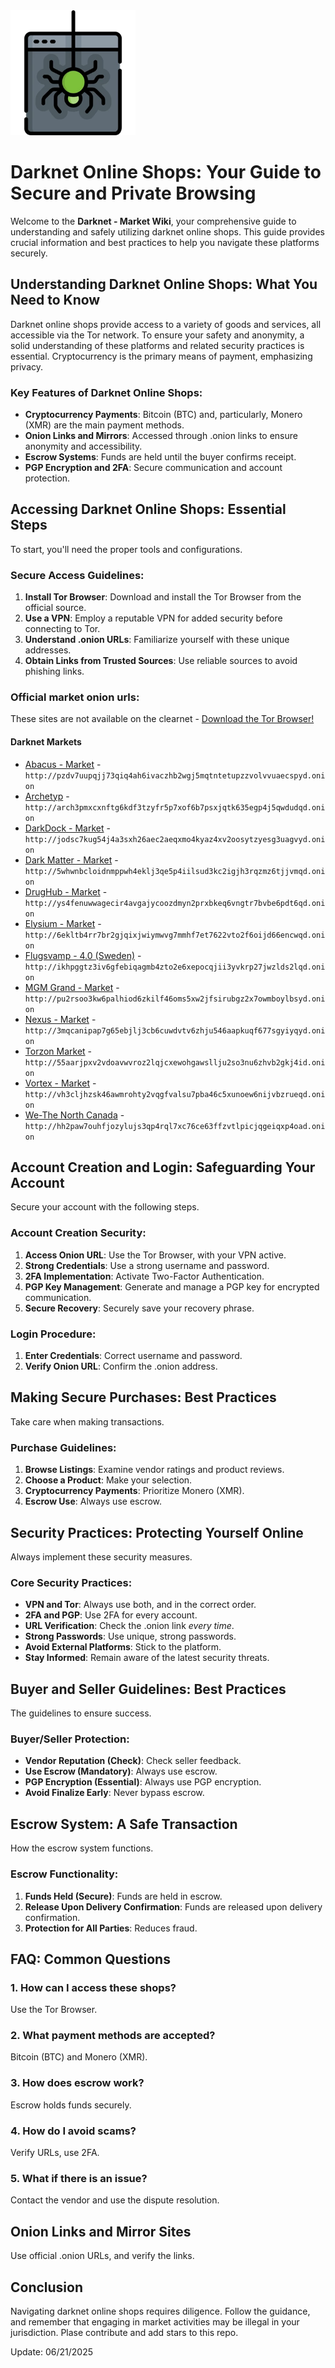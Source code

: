 <img src="/build/pane.webp" width="200">

# Darknet Online Shops: Your Guide to Secure and Private Browsing

Welcome to the **Darknet - Market Wiki**, your comprehensive guide to understanding and safely utilizing darknet online shops. This guide provides crucial information and best practices to help you navigate these platforms securely.

## Understanding Darknet Online Shops: What You Need to Know

Darknet online shops provide access to a variety of goods and services, all accessible via the Tor network. To ensure your safety and anonymity, a solid understanding of these platforms and related security practices is essential. Cryptocurrency is the primary means of payment, emphasizing privacy.

### Key Features of Darknet Online Shops:
-   **Cryptocurrency Payments**: Bitcoin (BTC) and, particularly, Monero (XMR) are the main payment methods.
-   **Onion Links and Mirrors**: Accessed through .onion links to ensure anonymity and accessibility.
-   **Escrow Systems**: Funds are held until the buyer confirms receipt.
-   **PGP Encryption and 2FA**: Secure communication and account protection.

## Accessing Darknet Online Shops: Essential Steps

To start, you'll need the proper tools and configurations.

### Secure Access Guidelines:
1.  **Install Tor Browser**: Download and install the Tor Browser from the official source.
2.  **Use a VPN**: Employ a reputable VPN for added security before connecting to Tor.
3.  **Understand .onion URLs**: Familiarize yourself with these unique addresses.
4.  **Obtain Links from Trusted Sources**: Use reliable sources to avoid phishing links.

### Official market onion urls:
These sites are not available on the clearnet - [Download the Tor Browser!](https://www.torproject.org/download/)

#### Darknet Markets

*   [Abacus - Market](http://pzdv7uupqjj73qiq4ah6ivaczhb2wgj5mqtntetupzzvolvvuaecspyd.onion) - `http://pzdv7uupqjj73qiq4ah6ivaczhb2wgj5mqtntetupzzvolvvuaecspyd.onion`
*   [Archetyp](@archetyp) - `http://arch3pmxcxnftg6kdf3tzyfr5p7xof6b7psxjqtk635egp4j5qwdudqd.onion`
*   [DarkDock - Market](http://jodsc7kug54j4a3sxh26aec2aeqxmo4kyaz4xv2oosytzyesg3uagvyd.onion) - `http://jodsc7kug54j4a3sxh26aec2aeqxmo4kyaz4xv2oosytzyesg3uagvyd.onion`
*   [Dark Matter - Market](http://5whwnbcloidnmppwh4eklj3qe5p4iilsud3kc2igjh3rqzmz6tjjvmqd.onion) - `http://5whwnbcloidnmppwh4eklj3qe5p4iilsud3kc2igjh3rqzmz6tjjvmqd.onion`
*   [DrugHub - Market](http://ys4fenuwwagecir4avgajycoozdmyn2prxbkeq6vngtr7bvbe6pdt6qd.onion) - `http://ys4fenuwwagecir4avgajycoozdmyn2prxbkeq6vngtr7bvbe6pdt6qd.onion`
*   [Elysium - Market](http://6ekltb4rr7br2gjqixjwiymwvg7mmhf7et7622vto2f6oijd66encwqd.onion) - `http://6ekltb4rr7br2gjqixjwiymwvg7mmhf7et7622vto2f6oijd66encwqd.onion`
*   [Flugsvamp - 4.0 (Sweden)](http://ikhpggtz3iv6gfebiqagmb4zto2e6xepocqjii3yvkrp27jwzlds2lqd.onion) - `http://ikhpggtz3iv6gfebiqagmb4zto2e6xepocqjii3yvkrp27jwzlds2lqd.onion`
*   [MGM Grand - Market](http://pu2rsoo3kw6palhiod6zkilf46oms5xw2jfsirubgz2x7owmboylbsyd.onion) - `http://pu2rsoo3kw6palhiod6zkilf46oms5xw2jfsirubgz2x7owmboylbsyd.onion`
*   [Nexus - Market](http://3mqcanipap7g65ebjlj3cb6cuwdvtv6zhju546aapkuqf677sgyiyqyd.onion) - `http://3mqcanipap7g65ebjlj3cb6cuwdvtv6zhju546aapkuqf677sgyiyqyd.onion`
*   [Torzon Market](http://55aarjpxv2vdoavwvroz2lqjcxewohgawsllju2so3nu6zhvb2gkj4id.onion) - `http://55aarjpxv2vdoavwvroz2lqjcxewohgawsllju2so3nu6zhvb2gkj4id.onion`
*   [Vortex - Market](http://vh3cljhzsk46awmrohty2vqgfvalsu7pba46c5xunoew6nijvbzrueqd.onion) - `http://vh3cljhzsk46awmrohty2vqgfvalsu7pba46c5xunoew6nijvbzrueqd.onion`
*   [We-The North Canada](http://hh2paw7ouhfjozylujs3qp4rql7xc76ce63ffzvtlpicjqgeiqxp4oad.onion) - `http://hh2paw7ouhfjozylujs3qp4rql7xc76ce63ffzvtlpicjqgeiqxp4oad.onion`

## Account Creation and Login: Safeguarding Your Account

Secure your account with the following steps.

### Account Creation Security:
1.  **Access Onion URL**: Use the Tor Browser, with your VPN active.
2.  **Strong Credentials**: Use a strong username and password.
3.  **2FA Implementation**: Activate Two-Factor Authentication.
4.  **PGP Key Management**: Generate and manage a PGP key for encrypted communication.
5.  **Secure Recovery**: Securely save your recovery phrase.

### Login Procedure:
1.  **Enter Credentials**: Correct username and password.
2.  **Verify Onion URL**: Confirm the .onion address.

## Making Secure Purchases: Best Practices

Take care when making transactions.

### Purchase Guidelines:
1.  **Browse Listings**: Examine vendor ratings and product reviews.
2.  **Choose a Product**: Make your selection.
3.  **Cryptocurrency Payments**: Prioritize Monero (XMR).
4.  **Escrow Use**: Always use escrow.

## Security Practices: Protecting Yourself Online

Always implement these security measures.

### Core Security Practices:
-   **VPN and Tor**: Always use both, and in the correct order.
-   **2FA and PGP**: Use 2FA for every account.
-   **URL Verification**: Check the .onion link *every time*.
-   **Strong Passwords**: Use unique, strong passwords.
-   **Avoid External Platforms**: Stick to the platform.
-   **Stay Informed**: Remain aware of the latest security threats.

## Buyer and Seller Guidelines: Best Practices

The guidelines to ensure success.

### Buyer/Seller Protection:
-   **Vendor Reputation (Check)**: Check seller feedback.
-   **Use Escrow (Mandatory)**: Always use escrow.
-   **PGP Encryption (Essential)**: Always use PGP encryption.
-   **Avoid Finalize Early**: Never bypass escrow.

## Escrow System: A Safe Transaction

How the escrow system functions.

### Escrow Functionality:
1.  **Funds Held (Secure)**: Funds are held in escrow.
2.  **Release Upon Delivery Confirmation**: Funds are released upon delivery confirmation.
3.  **Protection for All Parties**: Reduces fraud.

## FAQ: Common Questions

### 1. How can I access these shops?
Use the Tor Browser.

### 2. What payment methods are accepted?
Bitcoin (BTC) and Monero (XMR).

### 3. How does escrow work?
Escrow holds funds securely.

### 4. How do I avoid scams?
Verify URLs, use 2FA.

### 5. What if there is an issue?
Contact the vendor and use the dispute resolution.

## Onion Links and Mirror Sites

Use official .onion URLs, and verify the links.

## Conclusion

Navigating darknet online shops requires diligence. Follow the guidance, and remember that engaging in market activities may be illegal in your jurisdiction.
Plase contribute and add stars to this repo.









Update:  06/21/2025